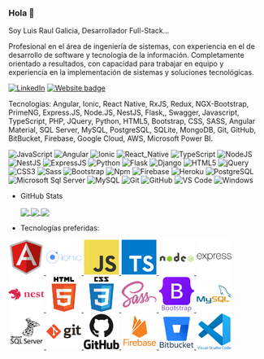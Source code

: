 ### Hola 👋

Soy Luis Raul Galicia, Desarrollador Full-Stack...

Profesional en el área de ingeniería de sistemas, con experiencia en el de desarrollo de software y tecnología de la información. Completamente orientado a resultados, con capacidad para trabajar en equipo y experiencia en la implementación de sistemas y soluciones tecnológicas.

<a href="https://www.linkedin.com/in/luis-raul-galicia-lugo" target="_blank"><img src="https://img.shields.io/badge/LinkedIn-%230077B5.svg?&style=flat-square&logo=linkedin&logoColor=white" alt="LinkedIn"></a>
<a href="https://luisgaliciadev.web.app/#/home" target="_blank"><img alt="Website badge" src="https://img.shields.io/badge/website-up-brightgreen"></a>

Tecnologias: Angular, Ionic, React Native, RxJS, Redux, NGX-Bootstrap, PrimeNG, Express.JS, Node.JS, NestJS, Flask,, Swagger, Javascript, TypeScript, PHP, JQuery, Python, HTML5, Bootstrap, CSS, SASS, Angular Material, SQL Server, MySQL, PostgreSQL, SQLite, MongoDB, Git, GitHub, BitBucket, Firebase, Google Cloud, AWS, Microsoft Power BI.

![JavaScript](https://img.shields.io/badge/-JavaScript-%23F7DF1C?style=flat-square&logo=javascript&logoColor=000000&labelColor=%23F7DF1C&color=%23FFCE5A)
![Angular](https://img.shields.io/badge/-Angular-%23E44D27?style=flat-square&logo=angular&logoColor=ffffff)
![Ionic](https://img.shields.io/badge/-Ionic-3776AB?style=flat-square&logo=ionic&logoColor=ffffff)
![React_Native](https://img.shields.io/badge/-React_Native-%23000000?style=flat-square&logo=React&logoColor=00D8FD)
![TypeScript](https://img.shields.io/badge/-TypeScript-000000?style=flat&logo=typescript)
![NodeJS](https://img.shields.io/badge/-NodeJS-339933?style=flat-square&logo=Node.js&logoColor=ffffff)
![NestJS](https://img.shields.io/badge/-NestJS-%23E44D27?style=flat-square&logo=nestjs&logoColor=ffffff)
![ExpressJS](https://img.shields.io/badge/Express-JS-yellow)
![Python](http://img.shields.io/badge/-Python-3776AB?style=flat-square&logo=python&logoColor=ffffff)
![Flask](https://img.shields.io/badge/-Flask-222222?style=flat&logo=Flask)
![Django](https://img.shields.io/badge/-Django-339933?style=flat-square&logo=django&logoColor=ffffff)
![HTML5](https://img.shields.io/badge/-HTML5-%23E44D27?style=flat-square&logo=html5&logoColor=ffffff)
![jQuery](https://img.shields.io/badge/-jQuery-222222?style=flat&logo=jQuery&logoColor=0769AD)
![CSS3](https://img.shields.io/badge/-CSS3-%231572B6?style=flat-square&logo=css3)
![Sass](https://img.shields.io/badge/-Sass-%23CC6699?style=flat-square&logo=sass&logoColor=ffffff)
![Bootstrap](https://img.shields.io/badge/-Bootstrap-563D7C?style=flat-square&logo=Bootstrap)
![Npm](https://img.shields.io/badge/-npm-CB3837?style=flat-square&logo=npm)
![Firebase](https://img.shields.io/badge/-Firebase-FFCA28?style=flat-square&logo=firebase&logoColor=ffffff)
![Heroku](https://img.shields.io/badge/-Heroku-%23F05032?style=flat-square&logo=heroku&logoColor=%23ffffff)
![PostgreSQL](https://img.shields.io/badge/-PostgreSQL-000000?style=flat&logo=postgresql)
![Microsoft Sql Server](https://img.shields.io/badge/-Sql%20Server-CC2927?style=flat-square&logo=microsoft-sql-server&logoColor=ffffff)
![MySQL](https://img.shields.io/badge/-MySQL-00618A?style=flat-square&logo=mysql&logoColor=ffffff)
![Git](https://img.shields.io/badge/-Git-%23F05032?style=flat-square&logo=git&logoColor=%23ffffff)
![GitHub](https://img.shields.io/badge/-GitHub-181717?style=flat-square&logo=github)
![VS Code](http://img.shields.io/badge/-VS%20Code-007ACC?style=flat-square&logo=visual-studio-code&logoColor=ffffff)
![Windows](http://img.shields.io/badge/-Windows-0078D6?style=flat-square&logo=windows&logoColor=ffffff)


- GitHub Stats
  
  <a href="https://github-readme-stats.vercel.app/api?username=luisgaliciadev&theme=tokyonight&show_icons=true">
    <img align="center" src="https://github-readme-stats.vercel.app/api?username=luisgaliciadev&theme=tokyonight&show_icons=true" />
  </a> 
  
  <a href="https://github-readme-stats.vercel.app/api/top-langs/?username=luisgaliciadev&layout=compact&theme=tokyonight&show_icons=true">
    <img align="center" src="https://github-readme-stats.vercel.app/api/top-langs/?username=luisgaliciadev&layout=compact&theme=tokyonight&show_icons=true" />
  </a
  
  <a href="https://github-readme-stats.vercel.app/api/top-langs/?username=luisgaliciadev&hide=php&langs_count=8&theme=tokyonight&show_icons=true">
    <img align="center" src="https://github-readme-stats.vercel.app/api/top-langs/?username=luisgaliciadev&hide=php&langs_count=8&theme=tokyonight&show_icons=true" />
  </a>
  

  
  
<!--   [![Top Langs](https://github-readme-stats.vercel.app/api/top-langs/?username=luisgaliciadev&hide=php&langs_count=8)]  -->
<!--   [![Top Langs](https://github-readme-stats.vercel.app/api/top-langs/?username=luisgaliciadev&layout=compact)] -->
  
       
<!--   <a href="https://github-readme-stats.vercel.app/api/top-langs/?username=luisgaliciadev&hide=javascript,html">
    <img height="150" align="center" src="https://github-readme-stats.vercel.app/api/top-langs/?username=luisgaliciadev&layout=compact&theme=tokyonight" />
  </a> -->
<!--   <a href="https://github-readme-stats.vercel.app/api/top-langs/?username=luisgaliciadev&langs_count=8&theme=tokyonight">
     <img height="350" align="center" src="https://github-readme-stats.vercel.app/api/top-langs/?username=luisgaliciadev&langs_count=20&theme=tokyonight" />
  </a> -->
  
 - Tecnologías preferidas:
  <a href="https://github.com/devicons/devicon">
    <img src="https://github.com/devicons/devicon/blob/master/icons/angularjs/angularjs-original.svg" alt="Devicon Logo" height="70" />
  </a>
  <a href="https://github.com/devicons/devicon">
    <img src="https://github.com/devicons/devicon/blob/master/icons/ionic/ionic-original-wordmark.svg" alt="Devicon Logo" height="70" />
  </a>
  </a>
  <a href="https://github.com/devicons/devicon">
    <img src="https://github.com/devicons/devicon/blob/master/icons/javascript/javascript-original.svg" alt="Devicon Logo" height="70" />
  </a>
  <a href="https://github.com/devicons/devicon">
    <img src="https://github.com/devicons/devicon/blob/master/icons/typescript/typescript-original.svg" alt="Devicon Logo" height="70" />
  </a>
  <a href="https://github.com/devicons/devicon">
    <img src="https://github.com/devicons/devicon/blob/master/icons/nodejs/nodejs-original-wordmark.svg" alt="Devicon Logo" height="70" />
  </a>
  <a href="https://github.com/devicons/devicon">
    <img src="https://github.com/devicons/devicon/blob/master/icons/express/express-original-wordmark.svg" alt="Devicon Logo" height="70" />
  </a>
  <a href="https://github.com/devicons/devicon">
    <img src="https://github.com/devicons/devicon/blob/master/icons/nestjs/nestjs-plain-wordmark.svg" alt="Devicon Logo" height="70" />
  </a>
  <a href="https://github.com/devicons/devicon">
    <img src="https://github.com/devicons/devicon/blob/master/icons/html5/html5-original-wordmark.svg" alt="Devicon Logo" height="70" />
  </a>
  <a href="https://github.com/devicons/devicon">
    <img src="https://github.com/devicons/devicon/blob/master/icons/css3/css3-original-wordmark.svg" alt="Devicon Logo" height="70" />
  </a>
  <a href="https://github.com/devicons/devicon">
    <img src="https://github.com/devicons/devicon/blob/master/icons/sass/sass-original.svg" alt="Devicon Logo" height="70" />
  </a>
  <a href="https://github.com/devicons/devicon">
    <img src="https://github.com/devicons/devicon/blob/master/icons/bootstrap/bootstrap-original-wordmark.svg" alt="Devicon Logo" height="70" />
  </a>
<!--   <a href="https://github.com/devicons/devicon">
    <img src="https://github.com/devicons/devicon/blob/master/icons/mongodb/mongodb-original-wordmark.svg" alt="Devicon Logo" height="70" />
  </a> -->
  <a href="https://github.com/devicons/devicon">
    <img src="https://github.com/devicons/devicon/blob/master/icons/mysql/mysql-original-wordmark.svg" alt="Devicon Logo" height="70" />
  </a>
  <a href="https://github.com/devicons/devicon">
    <img src="https://github.com/devicons/devicon/blob/master/icons/microsoftsqlserver/microsoftsqlserver-plain-wordmark.svg" alt="Devicon Logo" height="70" />
  </a>
  <a href="https://github.com/devicons/devicon">
    <img src="https://github.com/devicons/devicon/blob/master/icons/git/git-original-wordmark.svg" alt="Devicon Logo" height="70" />
  </a>
  <a href="https://github.com/devicons/devicon">
    <img src="https://github.com/devicons/devicon/blob/master/icons/github/github-original-wordmark.svg" alt="Devicon Logo" height="70" />
  </a>
  <a href="https://github.com/devicons/devicon">
    <img src="https://github.com/devicons/devicon/blob/master/icons/firebase/firebase-plain-wordmark.svg" alt="Devicon Logo" height="70" />
  </a>
<!--   <a href="https://github.com/devicons/devicon">
    <img src="https://github.com/devicons/devicon/blob/master/icons/googlecloud/googlecloud-original-wordmark.svg" alt="Devicon Logo" height="70" />
  </a> -->
  <a href="https://github.com/devicons/devicon">
    <img src="https://github.com/devicons/devicon/blob/master/icons/bitbucket/bitbucket-original-wordmark.svg" alt="Devicon Logo" height="70" />
  </a>
  <a href="https://github.com/devicons/devicon">
    <img src="https://github.com/devicons/devicon/blob/master/icons/vscode/vscode-original-wordmark.svg" alt="Devicon Logo" height="70" />
  </a>
  
  
<!--
**luisgaliciadev/luisgaliciadev** is a ✨ _special_ ✨ repository because its `README.md` (this file) appears on your GitHub profile.

Here are some ideas to get you started:

- 🔭 I’m currently working on ...
- 🌱 I’m currently learning ...
- 👯 I’m looking to collaborate on ...
- 🤔 I’m looking for help with ...
- 💬 Ask me about ...
- 📫 How to reach me: ...
- 😄 Pronouns: ...
- ⚡ Fun fact: ...
-->
